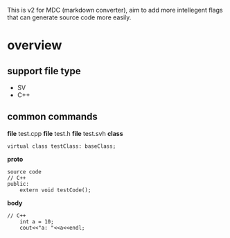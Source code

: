 This is v2 for MDC (markdown converter), aim to add more intellegent flags that can generate source code more easily.
# overview
## support file type
- SV
- C++
## common commands
**file**
test.cpp
**file**
test.h
**file**
test.svh
**class** 
```
virtual class testClass: baseClass;
```

**proto**
```
source code
// C++
public:
	extern void testCode();
```
**body**
```
// C++
	int a = 10;
	cout<<"a: "<<a<<endl;
```
